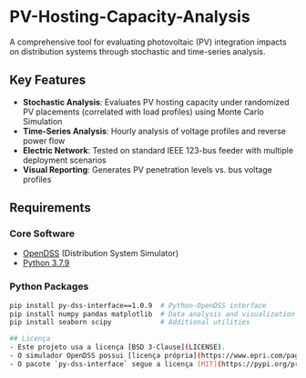 # PV-Hosting-Capacity-Analysis

A comprehensive tool for evaluating photovoltaic (PV) integration impacts on distribution systems through stochastic and time-series analysis.

## Key Features

- **Stochastic Analysis**: Evaluates PV hosting capacity under randomized PV placements (correlated with load profiles) using Monte Carlo Simulation
- **Time-Series Analysis**: Hourly analysis of voltage profiles and reverse power flow
- **Electric Network**: Tested on standard IEEE 123-bus feeder with multiple deployment scenarios
- **Visual Reporting**: Generates PV penetration levels vs. bus voltage profiles

## Requirements

### Core Software
- [OpenDSS](https://sourceforge.net/projects/electricdss/) (Distribution System Simulator)
- [Python 3.7.9](https://www.python.org/downloads/release/python-379/)

### Python Packages
```bash
pip install py-dss-interface==1.0.9  # Python-OpenDSS interface
pip install numpy pandas matplotlib  # Data analysis and visualization
pip install seaborn scipy            # Additional utilities

## Licença  
- Este projeto usa a licença [BSD 3-Clause](LICENSE).  
- O simulador OpenDSS possui [licença própria](https://www.epri.com/pages/sa/opendss).  
- O pacote `py-dss-interface` segue a licença [MIT](https://pypi.org/project/py-dss-interface/).  
